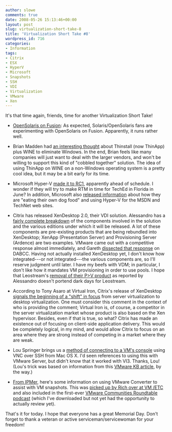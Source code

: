 ```yaml
---
author: slowe
comments: true
date: 2008-05-26 15:13:46+00:00
layout: post
slug: virtualization-short-take-8
title: 'Virtualization Short Take #8'
wordpress_id: 716
categories:
- Information
tags:
- Citrix
- ESX
- HyperV
- Microsoft
- Snapshots
- SSH
- VDI
- Virtualization
- VMware
- Xen
---
```


It's that time again, friends, time for another Virtualization Short Take!

* [OpenSolaris on Fusion](http://blogs.sun.com/souvik/entry/getting_started_with_opensolaris_2008): As expected, Solaris/OpenSolaris fans are experimenting with OpenSolaris on Fusion. Apparently, it runs rather well.

* Brian Madden had [an interesting thought](http://www.brianmadden.com/blog/BrianMadden/Thinstall---Wine---Windows-apps-without-Windows) about Thinstall (now ThinApp) plus WINE to eliminate Windows. In the end, Brian feels like many companies will just want to deal with the larger vendors, and won't be willing to support this kind of "cobbled together" solution. The idea of using ThinApp on WINE on a non-Windows operating system is a pretty cool idea, but it may be a bit early for its time.

* Microsoft Hyper-V [made it to RC1](http://blogs.technet.com/virtualization/archive/2008/05/20/hyper-v-rc1-release-available-on-microsoft-download-center.aspx), apparently ahead of schedule. I wonder if they will try to make RTM in time for TechEd in Florida in June? In addition, Microsoft also [released information](http://blogs.technet.com/virtualization/archive/2008/05/20/msdn-and-technet-powered-by-hyper-v.aspx) about how they are "eating their own dog food" and using Hyper-V for the MSDN and TechNet web sites.

* Citrix has released XenDesktop 2.0, their VDI solution. Alessandro has a [fairly complete breakdown](http://www.virtualization.info/2008/05/release-citrix-xendesktop-20.html) of the components involved in the solution and the various editions under which it will be released. A lot of these components are pre-existing products that are being rebundled into XenDesktop; XenApp (Presentation Server) and Provisioning Server (Ardence) are two examples. VMware came out with a competitive response almost immediately, and Gareth [dissected that response](http://www.dabcc.com/blogs/Gareths-Blog-An-African-Perspective/post/VMware-says-Citrix-XenDesktop-software-is-complex-consisting-of-different-disparate-components-bundled-together) on DABCC. Having not actually installed XenDesktop yet, I don't know how integrated---or not integrated---the various components are, so I'll reserve judgment until later. I have my beefs with VDM; in particular, I don't like how it mandates VM provisioning in order to use pools. I hope that Leostream's [removal of their P>V product](http://www.virtualization.info/2008/05/leostream-drops-p-v-direct.html) as reported by Alessandro doesn't portend dark days for Leostream.

* According to Tony Asaro at Virtual Iron, Citrix's release of XenDesktop [signals the beginning of a "shift" in focus](http://blog.virtualiron.com/Virtual-Discourse/2008/05/citrix_shifting_focus.html) from server virtualization to desktop virtualization. One must consider this comment in the context of who is providing the comment; Virtual Iron is, of course, a competitor in the server virtualization market whose product is also based on the Xen hypervisor. Besides, even if that is true, so what? Citrix has made an existence out of focusing on client-side application delivery. This would be completely logical, in my mind, and would allow Citrix to focus on an area where they are strong instead of competing in a market where they are weak.

* Lou Springer brings us a [method of connecting to a VM's console](http://blog.louspringer.com/2008/05/19/vmware-esx-remote-console-from-os-x/) using VNC over SSH from Mac OS X. I'd seen references to using this with VMware Server, but didn't know that it worked with VI3. Thanks, Lou! (Lou's trick was based on information from this [VMware KB article](http://kb.vmware.com/selfservice/microsites/search.do?cmd=displayKC&docType=kc&externalId=1246&sliceId=1&docTypeID=DT_KB_1_1&dialogID=64867075&stateId=0%200%2064865245), by the way.)

* [From IPMer](http://www.ipmer.com/2008/05/70gb-snapshot-yikes.html), here's some information on using VMware Converter to assist with VM snapshots. This was [picked up by Rich over at VM /ETC](http://vmetc.com/2008/05/21/use-vmware-converter-to-solve-esx-snapshot-issues/) and also included in the first-ever [VMware Communities Roundtable podcast](http://blogs.vmware.com/vmtn/2008/05/vmware-commun-1.html) (which I've downloaded but not yet had the opportunity to actually review yet).

That's it for today. I hope that everyone has a great Memorial Day. Don't forget to thank a veteran or active serviceman/servicewoman for your freedom!
